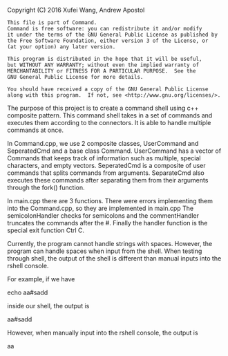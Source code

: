 Copyright (C) 2016  Xufei Wang, Andrew Apostol

    This file is part of Command.
    Command is free software: you can redistribute it and/or modify
    it under the terms of the GNU General Public License as published by
    the Free Software Foundation, either version 3 of the License, or
    (at your option) any later version.

    This program is distributed in the hope that it will be useful,
    but WITHOUT ANY WARRANTY; without even the implied warranty of
    MERCHANTABILITY or FITNESS FOR A PARTICULAR PURPOSE.  See the
    GNU General Public License for more details.

    You should have received a copy of the GNU General Public License
    along with this program.  If not, see <http://www.gnu.org/licenses/>.


The purpose of this project is to create a command shell using c++ composite 
pattern. This command shell takes in a set of commands and executes them 
according to the connectors. It is able to handle multiple commands at once.


In Command.cpp, we use 2 composite classes, UserCommand and 
SeperatedCmd and a base class Command. UserCommand has a vector of Commands
that keeps track of information such as multiple, special characters, and 
empty vectors. SeperatedCmd is a composite of user commands that splits
commands from arguments. SeparateCmd also executes these commands after 
separating them from their arguments through the fork() function.

In main.cpp there are 3 functions. There were errors implementing them into
the Command.cpp, so they are implemented in main.cpp The semicolonHandler checks
for semicolons and the commentHandler truncates the commands after the #.
Finally the handler function is the special exit function Ctrl C.

Currently, the program cannot handle strings with spaces. However, the program
can handle spaces when input from the shell. When testing through shell, the
output of the shell is different than manual inputs into the rshell console.

For example, if we have

echo aa#sadd 

inside our shell, the output is 

aa#sadd

However, when manually input into the rshell console, the output is

aa


